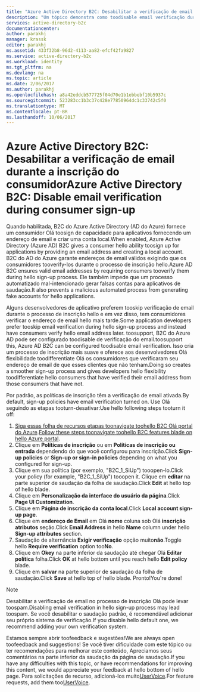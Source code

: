 ```yaml
---
title: "Azure Active Directory B2C: Desabilitar a verificação de email durante a inscrição do consumidor | Microsoft Docs"
description: "Um tópico demonstra como toodisable email verificação durante a inscrição no Azure Active Directory B2C do consumidor"
services: active-directory-b2c
documentationcenter: 
author: parakhj
manager: krassk
editor: parakhj
ms.assetid: 433f32b8-96d2-4113-aa82-efcf42fa9827
ms.service: active-directory-b2c
ms.workload: identity
ms.tgt_pltfrm: na
ms.devlang: na
ms.topic: article
ms.date: 2/06/2017
ms.author: parakhj
ms.openlocfilehash: a8a42eddcb577725f04d70e1b1ebbebf10b5937c
ms.sourcegitcommit: 523283cc1b3c37c428e77850964dc1c33742c5f0
ms.translationtype: MT
ms.contentlocale: pt-BR
ms.lasthandoff: 10/06/2017
---
```

# <a name="azure-active-directory-b2c-disable-email-verification-during-consumer-sign-up"></a><span data-ttu-id="621c6-103">Azure Active Directory B2C: Desabilitar a verificação de email durante a inscrição do consumidor</span><span class="sxs-lookup"><span data-stu-id="621c6-103">Azure Active Directory B2C: Disable email verification during consumer sign-up</span></span>
<span data-ttu-id="621c6-104">Quando habilitada, B2C do Azure Active Directory (AD do Azure) fornece um consumidor Olá toosign de capacidade para aplicativos fornecendo um endereço de email e criar uma conta local.</span><span class="sxs-lookup"><span data-stu-id="621c6-104">When enabled, Azure Active Directory (Azure AD) B2C gives a consumer hello ability toosign up for applications by providing an email address and creating a local account.</span></span> <span data-ttu-id="621c6-105">B2C do AD do Azure garante endereços de email válidos exigindo que os consumidores tooverify-los durante o processo de inscrição hello.</span><span class="sxs-lookup"><span data-stu-id="621c6-105">Azure AD B2C ensures valid email addresses by requiring consumers tooverify them during hello sign-up process.</span></span> <span data-ttu-id="621c6-106">Ele também impede que um processo automatizado mal-intencionado gerar falsas contas para aplicativos de saudação.</span><span class="sxs-lookup"><span data-stu-id="621c6-106">It also prevents a malicious automated process from generating fake accounts for hello applications.</span></span>

<span data-ttu-id="621c6-107">Alguns desenvolvedores de aplicativo preferem tooskip verificação de email durante o processo de inscrição hello e em vez disso, tem consumidores verificar o endereço de email hello mais tarde.</span><span class="sxs-lookup"><span data-stu-id="621c6-107">Some application developers prefer tooskip email verification during hello sign-up process and instead have consumers verify hello email address later.</span></span> <span data-ttu-id="621c6-108">toosupport, B2C do Azure AD pode ser configurado toodisable de verificação do email.</span><span class="sxs-lookup"><span data-stu-id="621c6-108">toosupport this, Azure AD B2C can be configured toodisable email verification.</span></span> <span data-ttu-id="621c6-109">Isso cria um processo de inscrição mais suave e oferece aos desenvolvedores Olá flexibilidade toodifferentiate Olá os consumidores que verificaram seu endereço de email de que esses clientes que não tenham.</span><span class="sxs-lookup"><span data-stu-id="621c6-109">Doing so creates a smoother sign-up process and gives developers hello flexibility toodifferentiate hello consumers that have verified their email address from those consumers that have not.</span></span>

<span data-ttu-id="621c6-110">Por padrão, as políticas de inscrição têm a verificação de email ativada.</span><span class="sxs-lookup"><span data-stu-id="621c6-110">By default, sign-up policies have email verification turned on.</span></span> <span data-ttu-id="621c6-111">Use Olá seguindo as etapas tooturn-desativar:</span><span class="sxs-lookup"><span data-stu-id="621c6-111">Use hello following steps tooturn it off:</span></span>

1. <span data-ttu-id="621c6-112">[Siga essas folha de recursos etapas toonavigate toohello B2C Olá portal do Azure](active-directory-b2c-app-registration.md#navigate-to-b2c-settings).</span><span class="sxs-lookup"><span data-stu-id="621c6-112">[Follow these steps toonavigate toohello B2C features blade on hello Azure portal](active-directory-b2c-app-registration.md#navigate-to-b2c-settings).</span></span>
2. <span data-ttu-id="621c6-113">Clique em **Políticas de inscrição** ou em **Políticas de inscrição ou entrada** dependendo do que você configurou para inscrição.</span><span class="sxs-lookup"><span data-stu-id="621c6-113">Click **Sign-up policies** or **Sign-up or sign-in policies** depending on what you configured for sign-up.</span></span>
3. <span data-ttu-id="621c6-114">Clique em sua política (por exemplo, "B2C_1_SiUp") tooopen-lo.</span><span class="sxs-lookup"><span data-stu-id="621c6-114">Click your policy (for example, "B2C_1_SiUp") tooopen it.</span></span> <span data-ttu-id="621c6-115">Clique em **editar** na parte superior de saudação da folha de saudação.</span><span class="sxs-lookup"><span data-stu-id="621c6-115">Click **Edit** at hello top of hello blade.</span></span>
4. <span data-ttu-id="621c6-116">Clique em **Personalização da interface do usuário da página**.</span><span class="sxs-lookup"><span data-stu-id="621c6-116">Click **Page UI Customization**.</span></span>
5. <span data-ttu-id="621c6-117">Clique em **Página de inscrição da conta local**.</span><span class="sxs-lookup"><span data-stu-id="621c6-117">Click **Local account sign-up page**.</span></span>
6. <span data-ttu-id="621c6-118">Clique em **endereço de Email** em Olá **nome** coluna sob Olá **inscrição atributos** seção.</span><span class="sxs-lookup"><span data-stu-id="621c6-118">Click **Email Address** in hello **Name** column under hello **Sign-up attributes** section.</span></span>
7. <span data-ttu-id="621c6-119">Saudação de alternância **Exigir verificação** opção muito**não**.</span><span class="sxs-lookup"><span data-stu-id="621c6-119">Toggle hello **Require verification** option too**No**.</span></span>
8. <span data-ttu-id="621c6-120">Clique em **Okey** na parte inferior da saudação até chegar Olá **Editar política** folha.</span><span class="sxs-lookup"><span data-stu-id="621c6-120">Click **OK** at hello bottom until you reach hello **Edit policy** blade.</span></span>
9. <span data-ttu-id="621c6-121">Clique em **salvar** na parte superior de saudação da folha de saudação.</span><span class="sxs-lookup"><span data-stu-id="621c6-121">Click **Save** at hello top of hello blade.</span></span> <span data-ttu-id="621c6-122">Pronto!</span><span class="sxs-lookup"><span data-stu-id="621c6-122">You're done!</span></span>

> [!NOTE]
> <span data-ttu-id="621c6-123">Desabilitar a verificação de email no processo de inscrição Olá pode levar toospam.</span><span class="sxs-lookup"><span data-stu-id="621c6-123">Disabling email verification in hello sign-up process may lead toospam.</span></span> <span data-ttu-id="621c6-124">Se você desabilitar o saudação padrão, é recomendável adicionar seu próprio sistema de verificação.</span><span class="sxs-lookup"><span data-stu-id="621c6-124">If you disable hello default one, we recommend adding your own verification system.</span></span>
> 
> 

<span data-ttu-id="621c6-125">Estamos sempre abrir toofeedback e sugestões!</span><span class="sxs-lookup"><span data-stu-id="621c6-125">We are always open toofeedback and suggestions!</span></span> <span data-ttu-id="621c6-126">Se você tiver dificuldade com este tópico ou ter recomendações para melhorar este conteúdo, Apreciamos seus comentários na parte inferior da saudação da página de saudação.</span><span class="sxs-lookup"><span data-stu-id="621c6-126">If you have any difficulties with this topic, or have recommendations for improving this content, we would appreciate your feedback at hello bottom of hello page.</span></span> <span data-ttu-id="621c6-127">Para solicitações de recurso, adicioná-los muito[UserVoice](https://feedback.azure.com/forums/169401-azure-active-directory/category/160596-b2c).</span><span class="sxs-lookup"><span data-stu-id="621c6-127">For feature requests, add them too[UserVoice](https://feedback.azure.com/forums/169401-azure-active-directory/category/160596-b2c).</span></span>
